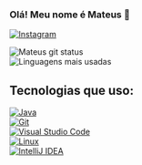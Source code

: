 ### Olá! Meu nome é Mateus 👋
[![Instagram](https://img.shields.io/badge/Instagram-E4405F?style=for-the-badge&logo=instagram&logoColor=white)](https://www.instagram.com/mateusoliveirag7)

![Mateus git status](https://github-readme-stats.vercel.app/api?username=Mat3usDev231&theme=dracula)  
![Linguagens mais usadas](https://github-readme-stats.vercel.app/api/top-langs/?username=Mat3usDev231&theme=blue-green)

## Tecnologias que uso:

[![Java](https://img.shields.io/badge/Java-ED8B00?style=for-the-badge&logo=openjdk&logoColor=red)]()  
[![Git](https://img.shields.io/badge/GIT-E44C30?style=for-the-badge&logo=git&logoColor=white)]()  
[![Visual Studio Code](https://img.shields.io/badge/Visual_Studio_Code-0078D4?style=for-the-badge&logo=visual%20studio%20code&logoColor=white)]()  
[![Linux](https://img.shields.io/badge/Linux-FCC624?style=for-the-badge&logo=linux&logoColor=black)]()  
[![IntelliJ IDEA](https://img.shields.io/badge/IntelliJ_IDEA-000000.svg?style=for-the-badge&logo=intellij-idea&logoColor=white)]()
